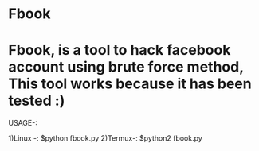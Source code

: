 # Fbook

# Fbook, is a tool to hack facebook account using brute force method, This tool works because it has been tested :)

USAGE-:

1)Linux -: $python fbook.py
2)Termux-: $python2 fbook.py
